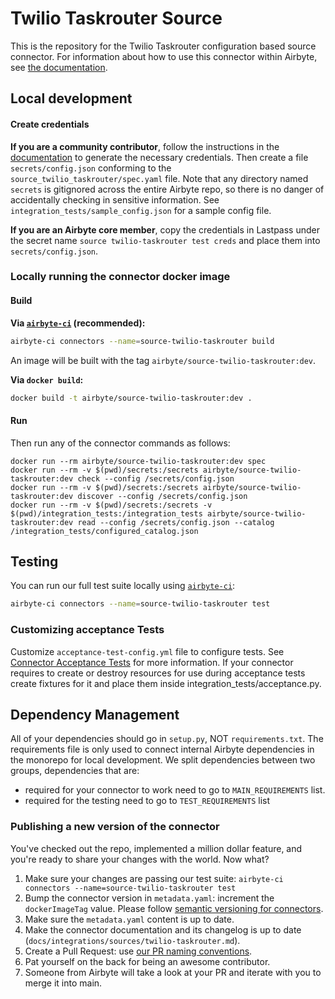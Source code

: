 # Twilio Taskrouter Source

This is the repository for the Twilio Taskrouter configuration based source connector.
For information about how to use this connector within Airbyte, see [the documentation](https://docs.airbyte.io/integrations/sources/twilio-taskrouter).

## Local development

#### Create credentials

**If you are a community contributor**, follow the instructions in the [documentation](https://docs.airbyte.io/integrations/sources/twilio-taskrouter)
to generate the necessary credentials. Then create a file `secrets/config.json` conforming to the `source_twilio_taskrouter/spec.yaml` file.
Note that any directory named `secrets` is gitignored across the entire Airbyte repo, so there is no danger of accidentally checking in sensitive information.
See `integration_tests/sample_config.json` for a sample config file.

**If you are an Airbyte core member**, copy the credentials in Lastpass under the secret name `source twilio-taskrouter test creds`
and place them into `secrets/config.json`.

### Locally running the connector docker image

#### Build

**Via [`airbyte-ci`](https://github.com/airbytehq/airbyte/blob/main/airbyte-ci/connectors/pipelines/README.md) (recommended):**

```bash
airbyte-ci connectors --name=source-twilio-taskrouter build
```

An image will be built with the tag `airbyte/source-twilio-taskrouter:dev`.

**Via `docker build`:**

```bash
docker build -t airbyte/source-twilio-taskrouter:dev .
```

#### Run

Then run any of the connector commands as follows:

```
docker run --rm airbyte/source-twilio-taskrouter:dev spec
docker run --rm -v $(pwd)/secrets:/secrets airbyte/source-twilio-taskrouter:dev check --config /secrets/config.json
docker run --rm -v $(pwd)/secrets:/secrets airbyte/source-twilio-taskrouter:dev discover --config /secrets/config.json
docker run --rm -v $(pwd)/secrets:/secrets -v $(pwd)/integration_tests:/integration_tests airbyte/source-twilio-taskrouter:dev read --config /secrets/config.json --catalog /integration_tests/configured_catalog.json
```

## Testing

You can run our full test suite locally using [`airbyte-ci`](https://github.com/airbytehq/airbyte/blob/main/airbyte-ci/connectors/pipelines/README.md):

```bash
airbyte-ci connectors --name=source-twilio-taskrouter test
```

### Customizing acceptance Tests

Customize `acceptance-test-config.yml` file to configure tests. See [Connector Acceptance Tests](https://docs.airbyte.com/connector-development/testing-connectors/connector-acceptance-tests-reference) for more information.
If your connector requires to create or destroy resources for use during acceptance tests create fixtures for it and place them inside integration_tests/acceptance.py.

## Dependency Management

All of your dependencies should go in `setup.py`, NOT `requirements.txt`. The requirements file is only used to connect internal Airbyte dependencies in the monorepo for local development.
We split dependencies between two groups, dependencies that are:

- required for your connector to work need to go to `MAIN_REQUIREMENTS` list.
- required for the testing need to go to `TEST_REQUIREMENTS` list

### Publishing a new version of the connector

You've checked out the repo, implemented a million dollar feature, and you're ready to share your changes with the world. Now what?

1. Make sure your changes are passing our test suite: `airbyte-ci connectors --name=source-twilio-taskrouter test`
2. Bump the connector version in `metadata.yaml`: increment the `dockerImageTag` value. Please follow [semantic versioning for connectors](https://docs.airbyte.com/contributing-to-airbyte/resources/pull-requests-handbook/#semantic-versioning-for-connectors).
3. Make sure the `metadata.yaml` content is up to date.
4. Make the connector documentation and its changelog is up to date (`docs/integrations/sources/twilio-taskrouter.md`).
5. Create a Pull Request: use [our PR naming conventions](https://docs.airbyte.com/contributing-to-airbyte/resources/pull-requests-handbook/#pull-request-title-convention).
6. Pat yourself on the back for being an awesome contributor.
7. Someone from Airbyte will take a look at your PR and iterate with you to merge it into main.
